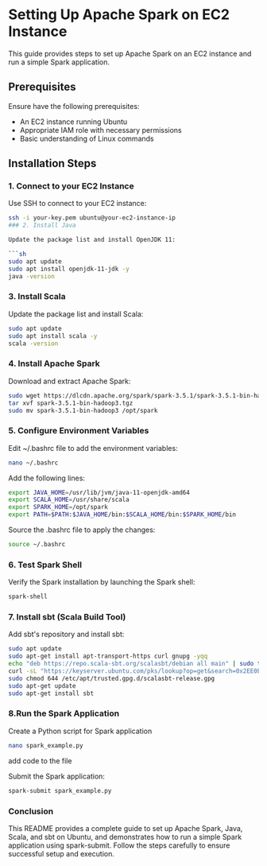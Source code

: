 # Setting Up Apache Spark on EC2 Instance

This guide provides steps to set up Apache Spark on an EC2 instance and run a simple Spark application.

## Prerequisites

Ensure have the following prerequisites:

- An EC2 instance running Ubuntu
- Appropriate IAM role with necessary permissions
- Basic understanding of Linux commands

## Installation Steps

### 1. Connect to your EC2 Instance

Use SSH to connect to your EC2 instance:

```bash
ssh -i your-key.pem ubuntu@your-ec2-instance-ip
### 2. Install Java

Update the package list and install OpenJDK 11:

```sh
sudo apt update
sudo apt install openjdk-11-jdk -y
java -version
```
### 3. Install Scala

Update the package list and install Scala:

```sh
sudo apt update
sudo apt install scala -y
scala -version
```
### 4. Install Apache Spark

Download and extract Apache Spark:

```sh
sudo wget https://dlcdn.apache.org/spark/spark-3.5.1/spark-3.5.1-bin-hadoop3.tgz
tar xvf spark-3.5.1-bin-hadoop3.tgz
sudo mv spark-3.5.1-bin-hadoop3 /opt/spark
```

### 5. Configure Environment Variables

Edit ~/.bashrc file to add the environment variables:

```sh
nano ~/.bashrc
```
Add the following lines:
```sh
export JAVA_HOME=/usr/lib/jvm/java-11-openjdk-amd64
export SCALA_HOME=/usr/share/scala
export SPARK_HOME=/opt/spark
export PATH=$PATH:$JAVA_HOME/bin:$SCALA_HOME/bin:$SPARK_HOME/bin
```
Source the .bashrc file to apply the changes:

```sh
source ~/.bashrc
```

### 6. Test Spark Shell

Verify the Spark installation by launching the Spark shell:

```sh
spark-shell
```

### 7. Install sbt (Scala Build Tool)

Add sbt's repository and install sbt:
```sh
sudo apt update
sudo apt-get install apt-transport-https curl gnupg -yqq
echo "deb https://repo.scala-sbt.org/scalasbt/debian all main" | sudo tee /etc/apt/sources.list.d/sbt.list
curl -sL "https://keyserver.ubuntu.com/pks/lookup?op=get&search=0x2EE0EA64E40A89B84B2DF73499E82A75642AC823" | sudo -H gpg --no-default-keyring --keyring gnupg-ring:/etc/apt/trusted.gpg.d/scalasbt-release.gpg --import
sudo chmod 644 /etc/apt/trusted.gpg.d/scalasbt-release.gpg
sudo apt-get update
sudo apt-get install sbt
```
### 8.Run the Spark Application
Create a Python script for Spark application
```sh
nano spark_example.py
```
add code to the file

Submit the Spark application:
```sh
spark-submit spark_example.py
```

### Conclusion
This README provides a complete guide to set up Apache Spark, Java, Scala, and sbt on Ubuntu, and demonstrates how to run a simple Spark application using spark-submit. Follow the steps carefully to ensure successful setup and execution.
